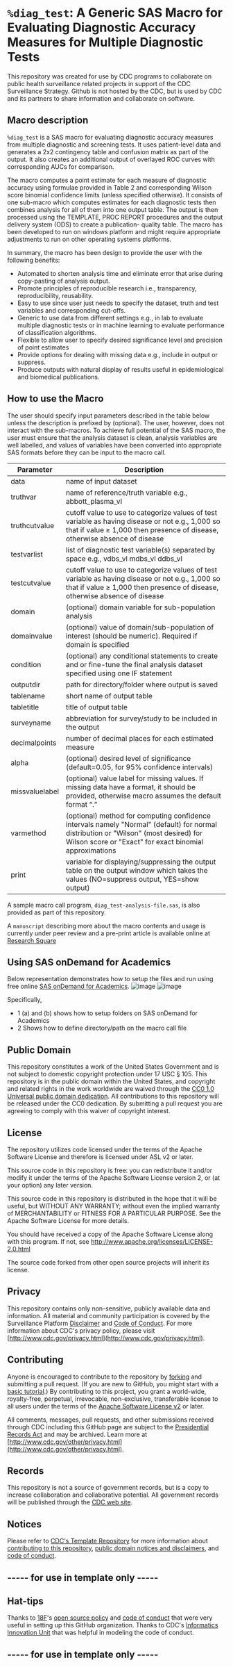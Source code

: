 # `%diag_test`: A Generic SAS Macro for Evaluating Diagnostic Accuracy Measures for Multiple Diagnostic Tests
This repository was created for use by CDC programs to collaborate on public health surveillance related projects in support of the CDC Surveillance Strategy.  Github is not hosted by the CDC, but is used by CDC and its partners to share information and collaborate on software.

## Macro description
`%diag_test` is a SAS macro for evaluating diagnostic accuracy measures from multiple diagnostic and screening tests. It uses patient-level data and generates a 2x2 contingency table and confusion matrix as part of the output. It also creates an additional output of overlayed ROC curves with corresponding AUCs for comparison.

The macro computes a point estimate for each measure of diagnostic accuracy using formulae provided in Table 2 and corresponding Wilson score binomial confidence limits (unless specified otherwise). It consists of one sub-macro which computes estimates for each diagnostic tests then combines analysis for all of them into one output table. The output is then processed using the TEMPLATE, PROC REPORT procedures and the output delivery system (ODS) to create a publication- quality table. The macro has been developed to run on windows platform and might require appropriate adjustments to run on other operating systems platforms.

In summary, the macro has been design to provide the user with the following benefits:

- Automated to shorten analysis time and eliminate error that arise during copy-pasting of analysis output.
- Promote principles of reproducible research i.e., transparency, reproducibility, reusability.
- Easy to use since user just needs to specify the dataset, truth and test variables and corresponding cut-offs.
- Generic to use data from different settings e.g., in lab to evaluate multiple diagnostic tests or in machine learning to evaluate performance of classification algorithms.
- Flexible to allow user to specify desired significance level and precision of point estimates
- Provide options for dealing with missing data e.g., include in output or suppress.
- Produce outputs with natural display of results useful in epidemiological and biomedical publications.

## How to use the Macro
The user should specify input parameters described in the table below unless the description is prefixed by (optional). The user, however, does not interact with the sub-macros. To achieve full potential of the SAS macro, the user must ensure that the analysis dataset is clean, analysis variables are well labelled, and values of variables have been converted into appropriate SAS formats before they can be input to the macro call.

|Parameter|Description|
|---------|-----------|
|data		|name of input dataset|
|truthvar	|name of reference/truth variable e.g., abbott_plasma_vl|
|truthcutvalue	|cutoff value to use to categorize values of test variable as having disease or not e.g., 1,000 so that if value ≥ 1,000 then presence of disease, otherwise absence of disease|
|testvarlist	|list of diagnostic test variable(s) separated by space e.g., vdbs_vl mdbs_vl ddbs_vl|
|testcutvalue	|cutoff value to use to categorize values of test variable as having disease or not e.g., 1,000 so that if value ≥ 1,000 then presence of disease, otherwise absence of disease|
|domain		|(optional) domain variable for sub-population analysis|
|domainvalue	|(optional) value of domain/sub-population of interest (should be numeric). Required if domain is specified|
|condition	|(optional) any conditional statements to create and or fine-tune the final analysis dataset specified using one IF statement|
|outputdir	|path for directory/folder where output is saved|
|tablename	|short name of output table|
|tabletitle	|title of output table|
|surveyname	|abbreviation for survey/study to be included in the output|
|decimalpoints	|number of decimal places for each estimated measure|
|alpha		|(optional) desired level of significance (default=0.05, for 95% confidence intervals)|
|missvaluelabel	|(optional) value label for missing values. If missing data have a format, it should be provided, otherwise macro assumes the default format “.”|
|varmethod  |(optional) method for computing confidence intervals namely "Normal" (default) for normal distribution or "Wilson" (most desired) for Wilson score or "Exact" for exact binomial approximations|
|print	|variable for displaying/suppressing the output table on the output window which takes the values (NO=suppress output, YES=show output)|

A sample macro call program, `diag_test-analysis-file.sas`, is also provided as part of this repository.

A `manuscript` describing more about the macro contents and usage is currently under peer review and a pre-print article is available online at [Research Square](https://www.researchsquare.com/article/rs-3344191/v1)

## Using SAS onDemand for Academics
Below representation demonstrates how to setup the files and run using free online [SAS onDemand for Academics](https://welcome.oda.sas.com/). 
![image](https://github.com/user-attachments/assets/69f8d070-3f20-495f-95cf-5d9bb353efbf)
![image](https://github.com/user-attachments/assets/627548bb-03e4-4343-a747-13c81991086f)

Specifically,
- 1 (a) and (b) shows how to setup folders on SAS onDemand for Academics
- 2 Shows how to define directory/path on the macro call file

## Public Domain
This repository constitutes a work of the United States Government and is not
subject to domestic copyright protection under 17 USC § 105. This repository is in
the public domain within the United States, and copyright and related rights in
the work worldwide are waived through the [CC0 1.0 Universal public domain dedication](https://creativecommons.org/publicdomain/zero/1.0/).
All contributions to this repository will be released under the CC0 dedication. By
submitting a pull request you are agreeing to comply with this waiver of
copyright interest.

## License
The repository utilizes code licensed under the terms of the Apache Software
License and therefore is licensed under ASL v2 or later.

This source code in this repository is free: you can redistribute it and/or modify it under
the terms of the Apache Software License version 2, or (at your option) any
later version.

This source code in this repository is distributed in the hope that it will be useful, but WITHOUT ANY
WARRANTY; without even the implied warranty of MERCHANTABILITY or FITNESS FOR A
PARTICULAR PURPOSE. See the Apache Software License for more details.

You should have received a copy of the Apache Software License along with this
program. If not, see http://www.apache.org/licenses/LICENSE-2.0.html

The source code forked from other open source projects will inherit its license.

## Privacy
This repository contains only non-sensitive, publicly available data and
information. All material and community participation is covered by the
Surveillance Platform [Disclaimer](https://github.com/CDCgov/template/blob/master/DISCLAIMER.md)
and [Code of Conduct](https://github.com/CDCgov/template/blob/master/code-of-conduct.md).
For more information about CDC's privacy policy, please visit [http://www.cdc.gov/privacy.html](http://www.cdc.gov/privacy.html).

## Contributing
Anyone is encouraged to contribute to the repository by [forking](https://help.github.com/articles/fork-a-repo)
and submitting a pull request. (If you are new to GitHub, you might start with a
[basic tutorial](https://help.github.com/articles/set-up-git).) By contributing
to this project, you grant a world-wide, royalty-free, perpetual, irrevocable,
non-exclusive, transferable license to all users under the terms of the
[Apache Software License v2](http://www.apache.org/licenses/LICENSE-2.0.html) or
later.

All comments, messages, pull requests, and other submissions received through
CDC including this GitHub page are subject to the [Presidential Records Act](http://www.archives.gov/about/laws/presidential-records.html)
and may be archived. Learn more at [http://www.cdc.gov/other/privacy.html](http://www.cdc.gov/other/privacy.html).

## Records
This repository is not a source of government records, but is a copy to increase
collaboration and collaborative potential. All government records will be
published through the [CDC web site](http://www.cdc.gov).

## Notices
Please refer to [CDC's Template Repository](https://github.com/CDCgov/template)
for more information about [contributing to this repository](https://github.com/CDCgov/template/blob/master/CONTRIBUTING.md),
[public domain notices and disclaimers](https://github.com/CDCgov/template/blob/master/DISCLAIMER.md),
and [code of conduct](https://github.com/CDCgov/template/blob/master/code-of-conduct.md).

## ----- for use in template only -----
## Hat-tips
Thanks to [18F](https://18f.gsa.gov/)'s [open source policy](https://github.com/18F/open-source-policy)
and [code of conduct](https://github.com/CDCgov/code-of-conduct/blob/master/code-of-conduct.md)
that were very useful in setting up this GitHub organization. Thanks to CDC's
[Informatics Innovation Unit](https://www.phiresearchlab.org/index.php/code-of-conduct/)
that was helpful in modeling the code of conduct.

## ----- for use in template only -----
